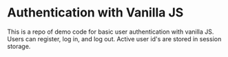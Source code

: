 # Authentication with Vanilla JS

This is a repo of demo code for basic user authentication with vanilla JS. Users can register, log in, and log out. Active user id's are stored in session storage.